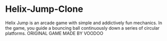# Helix-Jump-Clone
Helix Jump is an arcade game with simple and addictively fun mechanics. In the game, you guide a bouncing ball continuously down a series of circular platforms.
ORIGINAL GAME MADE BY VOODOO
